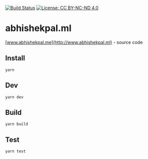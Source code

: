 [![Build Status](https://travis-ci.org/me-abhishekpal/abhishekpal.svg?branch=master)](https://travis-ci.org/me-abhishekpal/abhishekpal)
[![License: CC BY-NC-ND 4.0](https://img.shields.io/badge/License-CC%20BY--NC--ND%204.0-lightgrey.svg)](https://creativecommons.org/licenses/by-nc-nd/4.0/)

# abhishekpal.ml

[www.abhishekpal.me](http://www.abhishekpal.ml) - source code

## Install

`yarn`

## Dev

`yarn dev`

## Build

`yarn build`

## Test

`yarn test`
